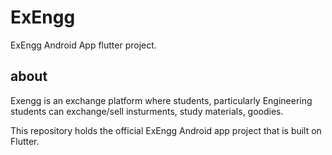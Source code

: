 # ExEngg

ExEngg Android App flutter project.

## about

Exengg is an exchange platform where students, particularly Engineering students can exchange/sell insturments, study materials, goodies.

This repository holds the official ExEngg Android app project that is built on Flutter.
